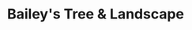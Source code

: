 ---
title: "Bailey's Tree & Landscape"
url: /sandusky/baileys-tree-and-landscape/
shop: garden centre
---
